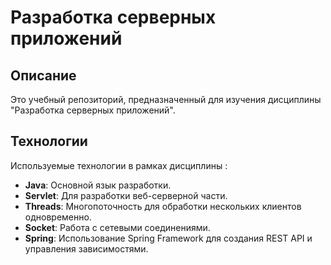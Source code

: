 # Разработка серверных приложений

## Описание
Это учебный репозиторий, предназначенный для изучения дисциплины "Разработка серверных приложений".

## Технологии
Используемые технологии в рамках дисциплины :
- **Java**: Основной язык разработки.
- **Servlet**: Для разработки веб-серверной части.
- **Threads**: Многопоточность для обработки нескольких клиентов одновременно.
- **Socket**: Работа с сетевыми соединениями.
- **Spring**: Использование Spring Framework для создания REST API и управления зависимостями.
